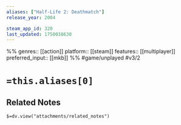 ```yaml
---
aliases: ["Half-Life 2: Deathmatch"]
release_year: 2004

steam_app_id: 320
last_updated: 1750038630
---
```

%%
genres:: [[action]]
platform:: [[steam]]
features:: [[multiplayer]]
preferred_input:: [[mkb]]
%%
#game/unplayed
#v3/2

# `=this.aliases[0]`
## Related Notes
`$=dv.view("attachments/related_notes")`